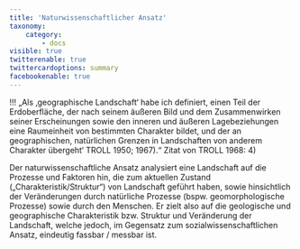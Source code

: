 ```yaml
---
title: 'Naturwissenschaftlicher Ansatz'
taxonomy:
    category:
        - docs
visible: true
twitterenable: true
twittercardoptions: summary
facebookenable: true
---
```


!!! „Als ‚geographische Landschaft‘ habe ich definiert, einen Teil der Erdoberfläche, der nach seinem äußeren Bild und dem Zusammenwirken seiner Erscheinungen sowie den inneren und äußeren Lagebeziehungen eine Raumeinheit von bestimmten Charakter bildet, und der an geographischen, natürlichen Grenzen in Landschaften von anderem Charakter übergeht‘ TROLL 1950; 1967).“ Zitat von TROLL 1968: 4)

Der naturwissenschaftliche Ansatz analysiert eine Landschaft auf die Prozesse und Faktoren hin, die zum aktuellen Zustand („Charakteristik/Struktur“) von Landschaft geführt haben, sowie hinsichtlich der Veränderungen durch natürliche Prozesse (bspw. geomorphologische Prozesse) sowie durch den Menschen. Er zielt also auf die geologische und geographische Charakteristik bzw. Struktur und Veränderung der Landschaft, welche jedoch, im Gegensatz zum sozialwissenschaftlichen Ansatz, eindeutig fassbar / messbar ist.